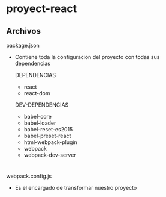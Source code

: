 proyect-react
=============

Archivos 
-
package.json 

- Contiene toda la configuracion del proyecto con todas sus dependencias

  DEPENDENCIAS 
  - react 
  - react-dom
  
  DEV-DEPENDENCIAS 
  - babel-core 
  - babel-loader 
  - babel-reset-es2015
  - babel-preset-react
  - html-webpack-plugin
  - webpack 
  - webpack-dev-server 
#
#
webpack.config.js 

- Es el encargado de transformar nuestro proyecto
